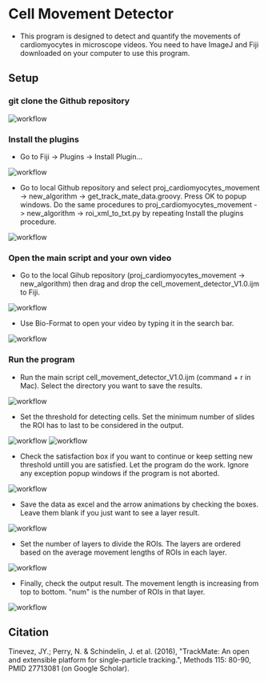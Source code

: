 # Cell Movement Detector

- This program is designed to detect and quantify the movements of cardiomyocytes in microscope videos. You need to have ImageJ and Fiji downloaded on your computer to use this program. 

## Setup

### git clone the Github repository 

![workflow](setup_flow1.png)

### Install the plugins

- Go to Fiji -> Plugins -> Install Plugin... 

![workflow](setup_flow3.png)

- Go to local Github repository and select proj_cardiomyocytes_movement -> new_algorithm -> get_track_mate_data.groovy. Press OK to popup windows. Do the same procedures to proj_cardiomyocytes_movement -> new_algorithm -> roi_xml_to_txt.py by repeating Install the plugins procedure. 

![workflow](setup_flow4.png)

### Open the main script and your own video

- Go to the local Gihub repository (proj_cardiomyocytes_movement -> new_algorithm) then drag and drop the cell_movement_detector_V1.0.ijm to Fiji.

![workflow](setup_flow2.png)

- Use Bio-Format to open your video by typing it in the search bar.

![workflow](setup_flow5.png)

### Run the program

- Run the main script cell_movement_detector_V1.0.ijm (command + r in Mac). Select the directory you want to save the results. 

![workflow](setup_flow6.png)

- Set the threshold for detecting cells. Set the minimum number of slides the ROI has to last to be considered in the output. 

![workflow](setup_flow7.png)
![workflow](setup_flow9.png)

- Check the satisfaction box if you want to continue or keep setting new threshold untill you are satisfied. Let the program do the work. Ignore any exception popup windows if the program is not aborted. 

![workflow](setup_flow10.png)

- Save the data as excel and the arrow animations by checking the boxes. Leave them blank if you just want to see a layer result.

![workflow](setup_flow8.png)

- Set the number of layers to divide the ROIs. The layers are ordered based on the average movement lengths of ROIs in each layer.  

![workflow](setup_flow11.png)

- Finally, check the output result. The movement length is increasing from top to bottom. "num" is the number of ROIs in that layer. 

![workflow](setup_flow12.png)
## Citation

Tinevez, JY.; Perry, N. & Schindelin, J. et al. (2016), "TrackMate: An open and extensible platform for single-particle tracking.", Methods 115: 80-90, PMID 27713081 (on Google Scholar).


